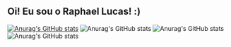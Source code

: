 ## Oi! Eu sou o Raphael Lucas! :)

[![Anurag's GitHub stats](https://github-readme-stats.vercel.app/api?username=raphaellmp)](https://github.com/anuraghazra/github-readme-stats)
![Anurag's GitHub stats](https://github-readme-stats.vercel.app/api?username=raphaellmp&count_private=true)
![Anurag's GitHub stats](https://github-readme-stats.vercel.app/api?username=raphaellmp&show_icons=true)
![Anurag's GitHub stats](https://github-readme-stats.vercel.app/api?username=anuraghazra&show_icons=true&theme=dark)
